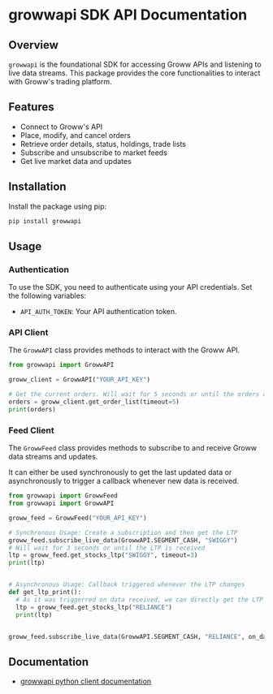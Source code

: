 # growwapi SDK API Documentation

## Overview

`growwapi` is the foundational SDK for accessing Groww APIs and listening to live data streams. This package provides the core functionalities to interact with Groww's trading platform.

## Features

- Connect to Groww's API
- Place, modify, and cancel orders
- Retrieve order details, status, holdings, trade lists
- Subscribe and unsubscribe to market feeds
- Get live market data and updates

## Installation

Install the package using pip:

```bash
pip install growwapi
```

## Usage

### Authentication

To use the SDK, you need to authenticate using your API credentials. Set the following variables:

- `API_AUTH_TOKEN`: Your API authentication token.

### API Client

The `GrowwAPI` class provides methods to interact with the Groww API.

```python
from growwapi import GrowwAPI

groww_client = GrowwAPI("YOUR_API_KEY")

# Get the current orders. Will wait for 5 seconds or until the orders are received
orders = groww_client.get_order_list(timeout=5)
print(orders)
```

### Feed Client

The `GrowwFeed` class provides methods to subscribe to and receive Groww data streams and updates.

It can either be used synchronously to get the last updated data or asynchronously to trigger a callback whenever new data is received.

```python
from growwapi import GrowwFeed
from growwapi import GrowwAPI

groww_feed = GrowwFeed("YOUR_API_KEY")

# Synchronous Usage: Create a subscription and then get the LTP
groww_feed.subscribe_live_data(GrowwAPI.SEGMENT_CASH, "SWIGGY")
# Will wait for 3 seconds or until the LTP is received
ltp = groww_feed.get_stocks_ltp("SWIGGY", timeout=3)
print(ltp)


# Asynchronous Usage: Callback triggered whenever the LTP changes
def get_ltp_print():
  # As it was triggerred on data received, we can directly get the LTP
  ltp = groww_feed.get_stocks_ltp("RELIANCE")
  print(ltp)


groww_feed.subscribe_live_data(GrowwAPI.SEGMENT_CASH, "RELIANCE", on_data_received=get_ltp_print)
```

## Documentation

- [growwapi python client documentation](https://groww.in/trade-api/docs/python-sdk)
